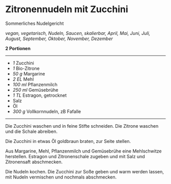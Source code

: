 # Zitronennudeln mit Zucchini

Sommerliches Nudelgericht

*vegan, vegetarisch, Nudeln, Saucen, skalierbar, April, Mai, Juni, Juli, August, September, Oktober, November, Dezember*

**2 Portionen**

---

- *1* Zucchini
- *1* Bio-Zitrone
- *50 g* Margarine
- *2 EL* Mehl
- *100 ml* Pflanzenmilch
- *250 ml* Gemüsebrühe
- *1 TL* Estragon, getrocknet
- Salz
- Öl
- *300 g* Vollkornnudeln, zB Fafalle

---

Die Zucchini waschen und in feine Stifte schneiden. Die Zitrone waschen und die Schale abreiben.

Die Zucchini in etwas Öl goldbraun braten, zur Seite stellen.

Aus Margarine, Mehl, Pflanzenmilch und Gemüsebrühe eine Mehlschwitze herstellen. Estragon und Zitronenschale zugeben und mit Salz und Zitronensaft abschmecken.

Die Nudeln kochen. Die Zucchini zur Soße geben und warm werden lassen, mit Nudeln vermischen und nochmals abschmecken.
